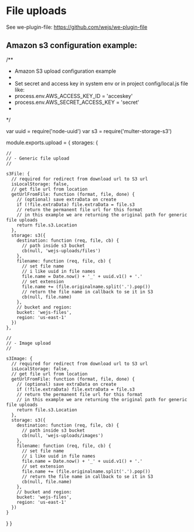 # File uploads

See we-plugin-file: https://github.com/wejs/we-plugin-file

## Amazon s3 configuration example:

/**
 * Amazon S3 upload configuration example
 *
 * Set secret and access key in system env or in project config/local.js file like:
 * process.env.AWS_ACCESS_KEY_ID = 'acceskey'
 * process.env.AWS_SECRET_ACCESS_KEY = 'secret'
 *
 */

var uuid = require('node-uuid')
var s3 = require('multer-storage-s3')

module.exports.upload = {
  storages: {

    //
    // - Generic file upload
    //

    s3File: {
      // required for redirect from download url to S3 url
      isLocalStorage: false,
      // get file url from location
      getUrlFromFile: function (format, file, done) {
        // (optional) save extraData on create
        if (!file.extraData) file.extraData = file.s3
        // return the permanent file url for this format
        // in this example we are returning the original path for generic file uploads
        return file.s3.Location
      },
      storage: s3({
        destination: function (req, file, cb) {
          // path inside s3 bucket
          cb(null, 'wejs-uploads/files')
        },
        filename: function (req, file, cb) {
          // set file name
          // i like uuid in file names
          file.name = Date.now() + '_' + uuid.v1() + '.'
          // set extension
          file.name += (file.originalname.split('.').pop())
          // return the file name in callback to se it in S3
          cb(null, file.name)
        },
        // bucket and region:
        bucket: 'wejs-files',
        region: 'us-east-1'
      })
    },

    //
    // - Image upload
    //

    s3Image: {
      // required for redirect from download url to S3 url
      isLocalStorage: false,
      // get file url from location
      getUrlFromFile: function (format, file, done) {
        // (optional) save extraData on create
        if (!file.extraData) file.extraData = file.s3
        // return the permanent file url for this format
        // in this example we are returning the original path for generic file uploads
        return file.s3.Location
      },
      storage: s3({
        destination: function (req, file, cb) {
          // path inside s3 bucket
          cb(null, 'wejs-uploads/images')
        },
        filename: function (req, file, cb) {
          // set file name
          // i like uuid in file names
          file.name = Date.now() + '_' + uuid.v1() + '.'
          // set extension
          file.name += (file.originalname.split('.').pop())
          // return the file name in callback to se it in S3
          cb(null, file.name)
        },
        // bucket and region:
        bucket: 'wejs-files',
        region: 'us-east-1'
      })
    }
  }
}
